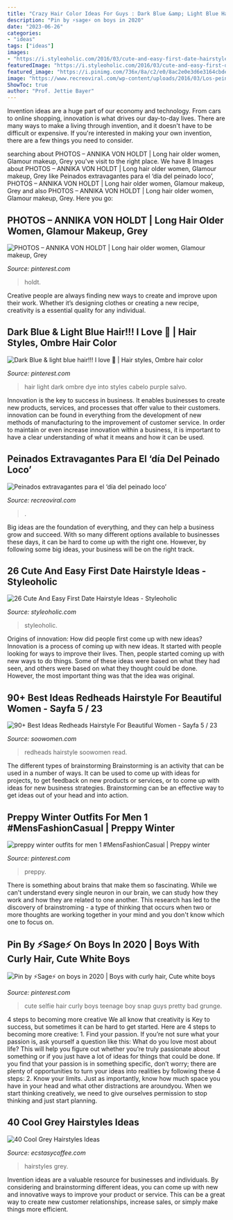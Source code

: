 ```yaml
---
title: "Crazy Hair Color Ideas For Guys : Dark Blue &amp; Light Blue Hair!!! I Love 💜"
description: "Pin by ⚡️sage⚡️ on boys in 2020"
date: "2023-06-26"
categories:
- "ideas"
tags: ["ideas"]
images:
- "https://i.styleoholic.com/2016/03/cute-and-easy-first-date-hairstyle-ideas-16.jpg"
featuredImage: "https://i.styleoholic.com/2016/03/cute-and-easy-first-date-hairstyle-ideas-16.jpg"
featured_image: "https://i.pinimg.com/736x/8a/c2/e0/8ac2e0e3d6e3164cbdeb9f2ab8e02d44--light-blue-hair-dark-blue.jpg"
image: "https://www.recreoviral.com/wp-content/uploads/2016/03/Los-peinados-más-extravagantes-del-día-del-peinado-loco-2-730x730.jpg"
ShowToc: true
author: "Prof. Jettie Bayer"
---
```



Invention ideas are a huge part of our economy and technology. From cars to online shopping, innovation is what drives our day-to-day lives. There are many ways to make a living through invention, and it doesn't have to be difficult or expensive. If you're interested in making your own invention, there are a few things you need to consider.

	

		
searching about PHOTOS – ANNIKA VON HOLDT | Long hair older women, Glamour makeup, Grey you've visit to the right place. We have 8 Images about PHOTOS – ANNIKA VON HOLDT | Long hair older women, Glamour makeup, Grey like Peinados extravagantes para el ‘día del peinado loco’, PHOTOS – ANNIKA VON HOLDT | Long hair older women, Glamour makeup, Grey and also PHOTOS – ANNIKA VON HOLDT | Long hair older women, Glamour makeup, Grey. Here you go:
		
    
## PHOTOS – ANNIKA VON HOLDT | Long Hair Older Women, Glamour Makeup, Grey

<img loading=lazy src="https://i.pinimg.com/736x/62/95/1e/62951e5f74050df4591ab87b90eb42a4.jpg" onerror="this.onerror=null;this.src='https://tse1.mm.bing.net/th?id=OIP.3MjUMirpPsI-dGg8CJyLqAHaJ3&amp;pid=15.1';" alt="PHOTOS – ANNIKA VON HOLDT | Long hair older women, Glamour makeup, Grey">

_Source: pinterest.com_

>holdt. 

	

Creative people are always finding new ways to create and improve upon their work. Whether it’s designing clothes or creating a new recipe, creativity is a essential quality for any individual.

    
## Dark Blue &amp; Light Blue Hair!!! I Love 💜 | Hair Styles, Ombre Hair Color

<img loading=lazy src="https://i.pinimg.com/736x/8a/c2/e0/8ac2e0e3d6e3164cbdeb9f2ab8e02d44--light-blue-hair-dark-blue.jpg" onerror="this.onerror=null;this.src='https://tse1.mm.bing.net/th?id=OIP.MSrpR8GV9Bde9rnL3mcVrQHaLH&amp;pid=15.1';" alt="Dark Blue &amp; light blue hair!!! I love 💜 | Hair styles, Ombre hair color">

_Source: pinterest.com_

>hair light dark ombre dye into styles cabelo purple salvo. 

	

Innovation is the key to success in business. It enables businesses to create new products, services, and processes that offer value to their customers. innovation can be found in everything from the development of new methods of manufacturing to the improvement of customer service. In order to maintain or even increase innovation within a business, it is important to have a clear understanding of what it means and how it can be used.

    
## Peinados Extravagantes Para El ‘día Del Peinado Loco’

<img loading=lazy src="https://www.recreoviral.com/wp-content/uploads/2016/03/Los-peinados-más-extravagantes-del-día-del-peinado-loco-2-730x730.jpg" onerror="this.onerror=null;this.src='https://tse3.mm.bing.net/th?id=OIP.CMwXE_BnSMLRaQV5NC9pwwHaHa&amp;pid=15.1';" alt="Peinados extravagantes para el ‘día del peinado loco’">

_Source: recreoviral.com_

>. 

	

Big ideas are the foundation of everything, and they can help a business grow and succeed. With so many different options available to businesses these days, it can be hard to come up with the right one. However, by following some big ideas, your business will be on the right track.

    
## 26 Cute And Easy First Date Hairstyle Ideas - Styleoholic

<img loading=lazy src="https://i.styleoholic.com/2016/03/cute-and-easy-first-date-hairstyle-ideas-16.jpg" onerror="this.onerror=null;this.src='https://tse1.mm.bing.net/th?id=OIP.o_O6laRZ62LftacT2trr-wHaLG&amp;pid=15.1';" alt="26 Cute And Easy First Date Hairstyle Ideas - Styleoholic">

_Source: styleoholic.com_

>styleoholic. 

	

Origins of innovation: How did people first come up with new ideas?
Innovation is a process of coming up with new ideas. It started with people looking for ways to improve their lives. Then, people started coming up with new ways to do things. Some of these ideas were based on what they had seen, and others were based on what they thought could be done. However, the most important thing was that the idea was original.

    
## 90+ Best Ideas Redheads Hairstyle For Beautiful Women - Sayfa 5 / 23

<img loading=lazy src="http://soowomen.com/wp-content/uploads/2019/12/90-Best-Ideas-Redheads-Hairstyle-For-Beautiful-Women_19.jpg" onerror="this.onerror=null;this.src='https://tse1.mm.bing.net/th?id=OIP.Q7E2XUHn_MjWN9GypgJNJgAAAA&amp;pid=15.1';" alt="90+ Best Ideas Redheads Hairstyle For Beautiful Women - Sayfa 5 / 23">

_Source: soowomen.com_

>redheads hairstyle soowomen read. 

	

The different types of brainstorming
Brainstorming is an activity that can be used in a number of ways. It can be used to come up with ideas for projects, to get feedback on new products or services, or to come up with ideas for new business strategies. Brainstorming can be an effective way to get ideas out of your head and into action.

    
## Preppy Winter Outfits For Men 1 #MensFashionCasual | Preppy Winter

<img loading=lazy src="https://i.pinimg.com/736x/58/fd/0b/58fd0bfc1b293ff87bc62803ddfcb455.jpg" onerror="this.onerror=null;this.src='https://tse4.mm.bing.net/th?id=OIP.bR_kWa3pj7WocDDiZgZBrwHaLH&amp;pid=15.1';" alt="preppy winter outfits for men 1 #MensFashionCasual | Preppy winter">

_Source: pinterest.com_

>preppy. 

	

There is something about brains that make them so fascinating. While we can't understand every single neuron in our brain, we can study how they work and how they are related to one another. This research has led to the discovery of brainstroming - a type of thinking that occurs when two or more thoughts are working together in your mind and you don't know which one to focus on.

    
## Pin By ⚡️Sage⚡️ On Boys In 2020 | Boys With Curly Hair, Cute White Boys

<img loading=lazy src="https://i.pinimg.com/736x/3c/78/67/3c7867c82c0495cfdc7591295a2647e0.jpg" onerror="this.onerror=null;this.src='https://tse2.mm.bing.net/th?id=OIP.pN-hiEWFaqto4jUD8brxwgHaNb&amp;pid=15.1';" alt="Pin by ⚡️Sage⚡️ on boys in 2020 | Boys with curly hair, Cute white boys">

_Source: pinterest.com_

>cute selfie hair curly boys teenage boy snap guys pretty bad grunge. 

	

4 steps to becoming more creative
We all know that creativity is Key to success, but sometimes it can be hard to get started. Here are 4 steps to becoming more creative: 1. Find your passion. If you’re not sure what your passion is, ask yourself a question like this: What do you love most about life? This will help you figure out whether you’re truly passionate about something or if you just have a lot of ideas for things that could be done. If you find that your passion is in something specific, don’t worry; there are plenty of opportunities to turn your ideas into realities by following these 4 steps: 
2. Know your limits. Just as importantly, know how much space you have in your head and what other distractions are aroundyou. When we start thinking creatively, we need to give ourselves permission to stop thinking and just start planning.

    
## 40 Cool Grey Hairstyles Ideas

<img loading=lazy src="https://www.ecstasycoffee.com/wp-content/uploads/2016/10/Grey-Hairstyles-Ideas-41.jpg" onerror="this.onerror=null;this.src='https://tse2.mm.bing.net/th?id=OIP.2X1D7ErahuHfnA666nddeAHaLG&amp;pid=15.1';" alt="40 Cool Grey Hairstyles Ideas">

_Source: ecstasycoffee.com_

>hairstyles grey. 

	

Invention ideas are a valuable resource for businesses and individuals. By considering and brainstorming different ideas, you can come up with new and innovative ways to improve your product or service. This can be a great way to create new customer relationships, increase sales, or simply make things more efficient.

